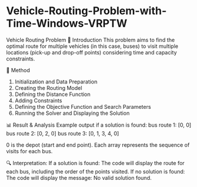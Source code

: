 # Vehicle-Routing-Problem-with-Time-Windows-VRPTW
Vehicle Routing Problem
📌 Introduction
This problem aims to find the optimal route for multiple vehicles (in this case, buses) to visit multiple locations (pick-up and drop-off points) considering time and capacity constraints.

🧠 Method
1. Initialization and Data Preparation
2. Creating the Routing Model
3. Defining the Distance Function
4. Adding Constraints
5. Defining the Objective Function and Search Parameters
6. Running the Solver and Displaying the Solution

📊 Result & Analysis
Example output if a solution is found:
bus route 1: [0, 0]
bus route 2: [0, 2, 0]
bus route 3: [0, 1, 3, 4, 0]

0 is the depot (start and end point).
Each array represents the sequence of visits for each bus.

🔍 Interpretation:
If a solution is found: The code will display the route for each bus, including the order of the points visited.
If no solution is found: The code will display the message:
No valid solution found.
